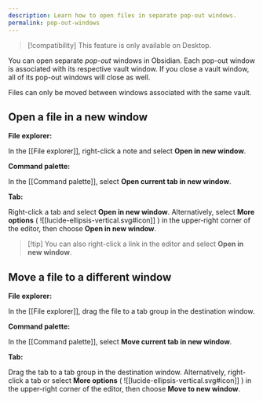 ```yaml
---
description: Learn how to open files in separate pop-out windows.
permalink: pop-out-windows
---
```


> [!compatibility] This feature is only available on Desktop.

You can open separate _pop-out_ windows in Obsidian. Each pop-out window is associated with its respective vault window. If you close a vault window, all of its pop-out windows will close as well.

Files can only be moved between windows associated with the same vault.

## Open a file in a new window

**File explorer:**

In the [[File explorer]], right-click a note and select **Open in new window**.

**Command palette:**

In the [[Command palette]], select **Open current tab in new window**.

**Tab:**

Right-click a tab and select **Open in new window**. Alternatively, select **More options** ( ![[lucide-ellipsis-vertical.svg#icon]] ) in the upper-right corner of the editor, then choose **Open in new window**.

> [!tip] You can also right-click a link in the editor and select **Open in new window**.

## Move a file to a different window

**File explorer:**

In the [[File explorer]], drag the file to a tab group in the destination window.

**Command palette:**

In the [[Command palette]], select **Move current tab in new window**.

**Tab:**

Drag the tab to a tab group in the destination window. Alternatively, right-click a tab or select **More options** ( ![[lucide-ellipsis-vertical.svg#icon]] ) in the upper-right corner of the editor, then choose **Move to new window**.
